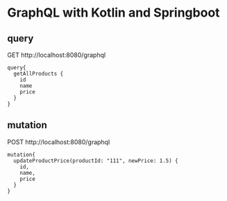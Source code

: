 # GraphQL with Kotlin and Springboot

## query
GET http://localhost:8080/graphql

```
query{
  getAllProducts {
    id
    name
    price
  }
}
```

## mutation
POST http://localhost:8080/graphql 

```
mutation{
  updateProductPrice(productId: "111", newPrice: 1.5) {
    id,
    name,
    price
  }
}
```

